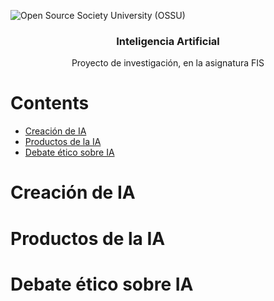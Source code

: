 ![Open Source Society University (OSSU)](https://i.imgur.com/hWCbD6J.jpg)

<h3 align="center">Inteligencia Artificial</h3>
<p align="center">
  Proyecto de investigación, en la asignatura FIS
</p>

# Contents

- [Creación de IA](#creacionIA)
- [Productos de la IA](#productosIA)
- [Debate ético sobre IA](#dbEtico)


# Creación de IA



# Productos de la IA

# Debate ético sobre IA
